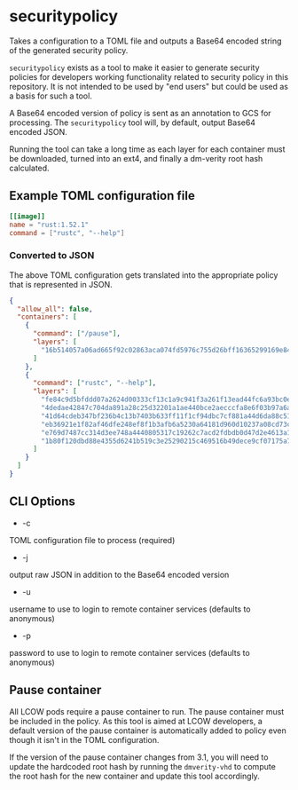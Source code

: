 # securitypolicy

Takes a configuration to a TOML file and outputs a Base64 encoded string of the
generated security policy.

`securitypolicy` exists as a tool to make it easier to generate security policies
for developers working functionality related to security policy in this repository.
It is not intended to be used by "end users" but could be used as a basis for
such a tool.

A Base64 encoded version of policy is sent as an annotation to GCS for processing.
The `securitypolicy` tool will, by default, output Base64 encoded JSON.

Running the tool can take a long time as each layer for each container must
be downloaded, turned into an ext4, and finally a dm-verity root hash calculated.

## Example TOML configuration file

```toml
[[image]]
name = "rust:1.52.1"
command = ["rustc", "--help"]
```

### Converted to JSON

The above TOML configuration gets translated into the appropriate policy that is
represented in JSON.

```json
{
  "allow_all": false,
  "containers": [
    {
      "command": ["/pause"],
      "layers": [
        "16b514057a06ad665f92c02863aca074fd5976c755d26bff16365299169e8415"
      ]
    },
    {
      "command": ["rustc", "--help"],
      "layers": [
        "fe84c9d5bfddd07a2624d00333cf13c1a9c941f3a261f13ead44fc6a93bc0e7a",
        "4dedae42847c704da891a28c25d32201a1ae440bce2aecccfa8e6f03b97a6a6c",
        "41d64cdeb347bf236b4c13b7403b633ff11f1cf94dbc7cf881a44d6da88c5156",
        "eb36921e1f82af46dfe248ef8f1b3afb6a5230a64181d960d10237a08cd73c79",
        "e769d7487cc314d3ee748a4440805317c19262c7acd2fdbdb0d47d2e4613a15c",
        "1b80f120dbd88e4355d6241b519c3e25290215c469516b49dece9cf07175a766"
      ]
    }
  ]
}
```

## CLI Options

- -c

TOML configuration file to process (required)

- -j

output raw JSON in addition to the Base64 encoded version

- -u

username to use to login to remote container services (defaults to anonymous)

- -p

password to use to login to remote container services (defaults to anonymous)

## Pause container

All LCOW pods require a pause container to run. The pause container must be
included in the policy. As this tool is aimed at LCOW developers, a default
version of the pause container is automatically added to policy even though it
isn't in the TOML configuration.

If the version of the pause container changes from 3.1, you will need to update
the hardcoded root hash by running the `dmverity-vhd` to compute the root hash
for the new container and update this tool accordingly.

